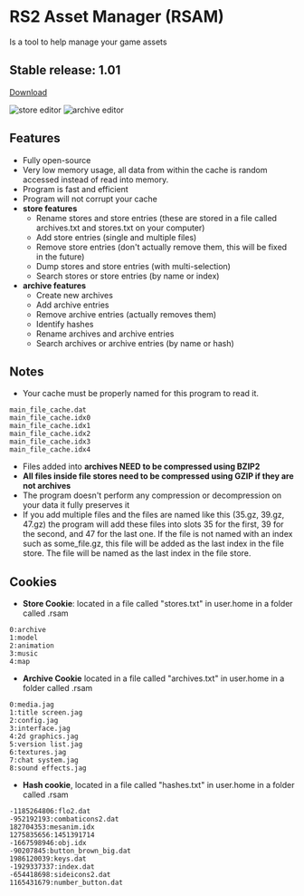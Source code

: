 # RS2 Asset Manager (RSAM)
Is a tool to help manage your game assets

## Stable release: 1.01
[Download](https://www.mediafire.com/?21yewygpuzht94a)

![store editor](http://i.imgur.com/DujEQsw.png)
![archive editor](http://i.imgur.com/37ADCZN.png)

## Features
* Fully open-source
* Very low memory usage, all data from within the cache is random accessed instead of read into memory.
* Program is fast and efficient
* Program will not corrupt your cache
* **store features**
	* Rename stores and store entries (these are stored in a file called archives.txt and stores.txt on your computer)
	* Add store entries (single and multiple files)
	* Remove store entries (don't actually remove them, this will be fixed in the future)
	* Dump stores and store entries (with multi-selection)
	* Search stores or store entries (by name or index)
* **archive features**
	* Create new archives
	* Add archive entries
	* Remove archive entries (actually removes them)
	* Identify hashes
	* Rename archives and archive entries
	* Search archives or archive entries (by name or hash)

## Notes
* Your cache must be properly named for this program to read it. 
 ```
 main_file_cache.dat
main_file_cache.idx0
main_file_cache.idx1
main_file_cache.idx2
main_file_cache.idx3
main_file_cache.idx4
``` 
* Files added into **archives NEED to be compressed using BZIP2**
* **All files inside file stores need to be compressed using GZIP if they are not archives**
* The program doesn't perform any compression or decompression on your data it fully preserves it
* If you add multiple files and the files are named like this (35.gz, 39.gz, 47.gz) the program will add these files into slots 35 for the first, 39 for the second, and 47 for the last one. If the file is not named with an index such as some_file.gz, this file will be added as the last index in the file store. The file will be named as the last index in the file store.

## Cookies
* **Store Cookie**: located in a file called "stores.txt" in user.home in a folder called .rsam
```
0:archive
1:model
2:animation
3:music
4:map
```
* **Archive Cookie** located in a file called "archives.txt" in user.home in a folder called .rsam
```
0:media.jag
1:title screen.jag
2:config.jag
3:interface.jag
4:2d graphics.jag
5:version list.jag
6:textures.jag
7:chat system.jag
8:sound effects.jag
```
* **Hash cookie**, located in a file called "hashes.txt" in user.home in a folder called .rsam
```
-1185264806:flo2.dat
-952192193:combaticons2.dat
182704353:mesanim.idx
1275835656:1451391714
-1667598946:obj.idx
-90207845:button_brown_big.dat
1986120039:keys.dat
-1929337337:index.dat
-654418698:sideicons2.dat
1165431679:number_button.dat
```
